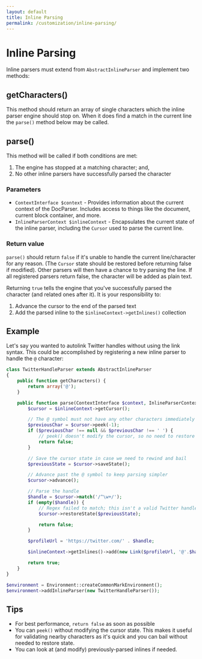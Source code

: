 ```yaml
---
layout: default
title: Inline Parsing
permalink: /customization/inline-parsing/
---
```


Inline Parsing
==============

Inline parsers must extend from `AbstractInlineParser` and implement two methods:

## getCharacters()

This method should return an array of single characters which the inline parser engine should stop on.  When it does find a match in the current line the `parse()` method below may be called.

## parse()

This method will be called if both conditions are met:

1. The engine has stopped at a matching character; and,
2. No other inline parsers have successfully parsed the character

### Parameters

* `ContextInterface $context` - Provides information about the current context of the DocParser. Includes access to things like the document, current block container, and more.
* `InlineParserContext $inlineContext` - Encapsulates the current state of the inline parser, including the `Cursor` used to parse the current line.

### Return value

`parse()` should return `false` if it's unable to handle the current line/character for any reason.  (The `Cursor` state should be restored before returning false if modified). Other parsers will then have a chance to try parsing the line.  If all registered parsers return false, the character will be added as plain text.

Returning `true` tells the engine that you've successfully parsed the character (and related ones after it).  It is your responsibility to:

1. Advance the cursor to the end of the parsed text
2. Add the parsed inline to the `$inlineContext->getInlines()` collection

## Example

Let's say you wanted to autolink Twitter handles without using the link syntax.  This could be accomplished by registering a new inline parser to handle the `@` character:

~~~php
class TwitterHandleParser extends AbstractInlineParser
{
    public function getCharacters() {
        return array('@');
    }

    public function parse(ContextInterface $context, InlineParserContext $inlineContext) {
        $cursor = $inlineContext->getCursor();

        // The @ symbol must not have any other characters immediately prior
        $previousChar = $cursor->peek(-1);
        if ($previousChar !== null && $previousChar !== ' ') {
            // peek() doesn't modify the cursor, so no need to restore state first
            return false;
        }

        // Save the cursor state in case we need to rewind and bail
        $previousState = $cursor->saveState();

        // Advance past the @ symbol to keep parsing simpler
        $cursor->advance();

        // Parse the handle
        $handle = $cursor->match('/^\w+/');
        if (empty($handle)) {
            // Regex failed to match; this isn't a valid Twitter handle
            $cursor->restoreState($previousState);

            return false;
        }

        $profileUrl = 'https://twitter.com/' . $handle;

        $inlineContext->getInlines()->add(new Link($profileUrl, '@'.$handle));

        return true;
    }
}

$environment = Environment::createCommonMarkEnvironment();
$environment->addInlineParser(new TwitterHandleParser());
~~~

## Tips

* For best performance, `return false` as soon as possible
* You can `peek()` without modifying the cursor state. This makes it useful for validating nearby characters as it's quick and you can bail without needed to restore state.
* You can look at (and modify) previously-parsed inlines if needed.
